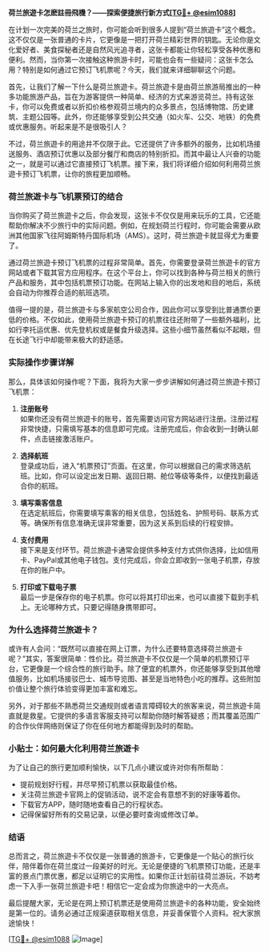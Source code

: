 **荷兰旅遊卡怎麽註冊飛機？——探索便捷旅行新方式[[TG💪+ @esim1088](https://t.me/s/esim1088)]**

在计划一次完美的荷兰之旅时，你可能会听到很多人提到“荷兰旅遊卡”这个概念。这不仅仅是一张普通的卡片，它更像是一把打开荷兰精彩世界的钥匙。无论你是文化爱好者、美食探秘者还是自然风光追寻者，这张卡都能让你轻松享受各种优惠和便利。然而，当你第一次接触这种旅游卡时，可能也会有一些疑问：这张卡怎么用？特别是如何通过它预订飞机票呢？今天，我们就来详细聊聊这个问题。

首先，让我们了解一下什么是荷兰旅遊卡。荷兰旅遊卡是由荷兰旅游局推出的一种多功能旅游产品，旨在为游客提供一种简单、经济的方式来游览荷兰。持有这张卡，你可以免费或者以折扣价格参观荷兰境内的众多景点，包括博物馆、历史建筑、主题公园等。此外，你还能够享受到公共交通（如火车、公交、地铁）的免费或优惠服务。听起来是不是很吸引人？

不过，荷兰旅遊卡的用途并不仅限于此。它还提供了许多额外的服务，比如机场接送服务、酒店预订优惠以及部分餐厅和商店的特别折扣。而其中最让人兴奋的功能之一，就是可以通过它直接预订飞机票。接下来，我们将详细介绍如何利用荷兰旅遊卡预订飞机票，让你的旅程更加顺畅。

### 荷兰旅遊卡与飞机票预订的结合

当你购买了荷兰旅遊卡之后，你会发现，这张卡不仅仅是用来玩乐的工具，它还能帮助你解决不少旅行中的实际问题。例如，在规划荷兰行程时，你可能会需要从欧洲其他国家飞往阿姆斯特丹国际机场（AMS）。这时，荷兰旅遊卡就显得尤为重要了。

通过荷兰旅遊卡预订飞机票的过程非常简单。首先，你需要登录荷兰旅遊卡的官方网站或者下载其官方应用程序。在这个平台上，你可以找到各种与荷兰相关的旅行产品和服务，其中包括机票预订功能。在网站上输入你的出发地和目的地后，系统会自动为你推荐合适的航班选项。

值得一提的是，荷兰旅遊卡与多家航空公司合作，因此你可以享受到比普通票价更低的价格。不仅如此，使用荷兰旅遊卡预订的机票往往还附带了一些额外福利，比如行李托运优惠、优先登机权或是餐食升级选择。这些小细节虽然看似不起眼，但在长途飞行中却能带来极大的舒适感。

### 实际操作步骤详解

那么，具体该如何操作呢？下面，我将为大家一步步讲解如何通过荷兰旅遊卡预订飞机票：

1. **注册账号**  
   如果你还没有荷兰旅遊卡的账号，首先需要访问官方网站进行注册。注册过程非常快捷，只需填写基本的信息即可完成。注册完成后，你会收到一封确认邮件，点击链接激活账户。

2. **选择航班**  
   登录成功后，进入“机票预订”页面。在这里，你可以根据自己的需求筛选航班。比如，你可以设定出发日期、返回日期、舱位等级等条件，以便找到最适合你的航班。

3. **填写乘客信息**  
   在选定航班后，你需要填写乘客的相关信息，包括姓名、护照号码、联系方式等。确保所有信息准确无误非常重要，因为这关系到后续的行程安排。

4. **支付费用**  
   接下来是支付环节。荷兰旅遊卡通常会提供多种支付方式供你选择，比如信用卡、PayPal或其他电子钱包。支付完成后，你会立即收到一张电子机票，存放在你的账户中。

5. **打印或下载电子票**  
   最后一步是保存你的电子机票。你可以将其打印出来，也可以直接下载到手机上。无论哪种方式，只要记得随身携带即可。

### 为什么选择荷兰旅遊卡？

或许有人会问：“既然可以直接在网上订票，为什么还要特意选择荷兰旅遊卡呢？”其实，答案很简单：性价比。荷兰旅遊卡不仅仅是一个简单的机票预订平台，它更像是一个综合性的旅行助手。除了便宜的机票外，你还能够享受到其他增值服务，比如机场接驳巴士、城市导览图、甚至是当地特色小吃的推荐。这些附加价值让整个旅行体验变得更加丰富和难忘。

另外，对于那些不熟悉荷兰交通规则或者语言障碍较大的旅客来说，荷兰旅遊卡简直就是救星。它提供的多语言客服支持可以帮助你随时解答疑惑；而其覆盖范围广的合作伙伴网络则保证了你在任何地方都能得到及时的帮助。

### 小贴士：如何最大化利用荷兰旅遊卡

为了让自己的旅行更加顺利愉快，以下几点小建议或许对你有所帮助：

- 提前规划好行程，并尽早预订机票以获取最佳价格。
- 关注荷兰旅遊卡官网上的促销活动，说不定会有意想不到的好康等着你。
- 下载官方APP，随时随地查看自己的行程状态。
- 记得保留好所有的交易记录，以便必要时查询或修改订单。

### 结语

总而言之，荷兰旅遊卡不仅仅是一张普通的旅游卡，它更像是一个贴心的旅行伙伴，陪伴着你在荷兰度过一段美好的时光。无论是便捷的飞机票预订功能，还是丰富的景点门票优惠，都足以证明它的实用性。如果你正计划前往荷兰游玩，不妨考虑一下入手一张荷兰旅遊卡吧！相信它一定会成为你旅途中的一大亮点。

最后提醒大家，无论是在网上预订机票还是使用荷兰旅遊卡的各种功能，安全始终是第一位的。请务必通过正规渠道获取相关信息，并妥善保管个人资料。祝大家旅途愉快！

[[TG💪+ @esim1088](https://t.me/s/esim1088) ![Image](https://i.postimg.cc/4NQfJmqS/Snipaste-2025-05-13-00-14-12.png)]